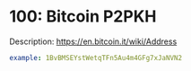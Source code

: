 # 100: Bitcoin P2PKH

Description: https://en.bitcoin.it/wiki/Address

```yaml
example: 1BvBMSEYstWetqTFn5Au4m4GFg7xJaNVN2
```
